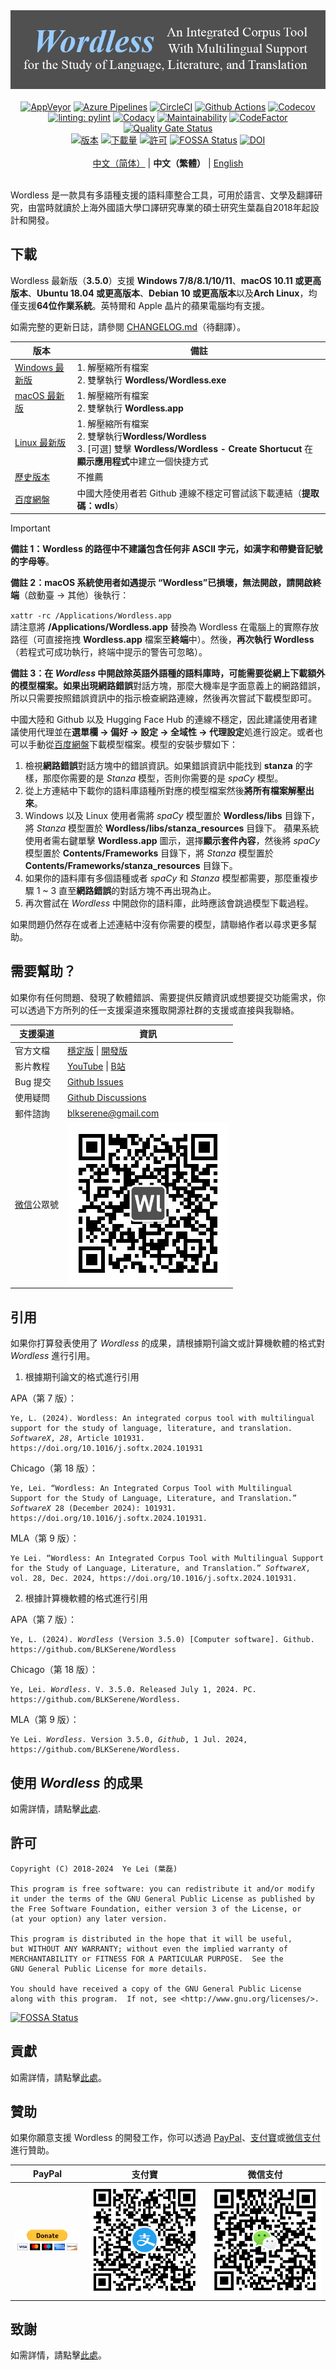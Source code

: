 <!--
# Wordless: README - Chinese (Traditional)
# Copyright (C) 2018-2024  Ye Lei (叶磊)
#
# This program is free software: you can redistribute it and/or modify
# it under the terms of the GNU General Public License as published by
# the Free Software Foundation, either version 3 of the License, or
# (at your option) any later version.
#
# This program is distributed in the hope that it will be useful,
# but WITHOUT ANY WARRANTY; without even the implied warranty of
# MERCHANTABILITY or FITNESS FOR A PARTICULAR PURPOSE.  See the
# GNU General Public License for more details.
#
# You should have received a copy of the GNU General Public License
# along with this program.  If not, see <http://www.gnu.org/licenses/>.
-->

<div align="center"><img src="/doc/wl_logo.png" alt="Wordless：一款具有多語種支援的語料庫整合工具，可用於語言、文學及翻譯研究"></div>

<br>

<div align="center">
    <a href="https://ci.appveyor.com/project/BLKSerene/wordless">
        <img src="https://ci.appveyor.com/api/projects/status/github/BLKSerene/Wordless?svg=true" alt="AppVeyor"></a>
    <a href="https://dev.azure.com/blkserene/BLKSerene%20-%20Github/_build/latest?definitionId=1&branchName=main">
        <img src="https://dev.azure.com/blkserene/BLKSerene%20-%20Github/_apis/build/status%2FBLKSerene.Wordless?branchName=main" alt="Azure Pipelines"></a>
    <a href="https://dl.circleci.com/status-badge/redirect/gh/BLKSerene/Wordless/tree/main">
        <img src="https://dl.circleci.com/status-badge/img/gh/BLKSerene/Wordless/tree/main.svg?style=svg" alt="CircleCI"></a>
    <a href="https://github.com/BLKSerene/Wordless/actions/workflows/tests.yml">
        <img src="https://github.com/BLKSerene/Wordless/actions/workflows/tests.yml/badge.svg" alt="Github Actions"></a>
    <a href="https://codecov.io/gh/BLKSerene/Wordless">
        <img src="https://codecov.io/gh/BLKSerene/Wordless/branch/main/graph/badge.svg?token=ED6TW92A7G" alt="Codecov"></a>
</div>

<div align="center">
    <a href="https://github.com/PyCQA/pylint">
        <img src="https://img.shields.io/badge/linting-pylint-yellowgreen" alt="linting: pylint"></a>
    <a href="https://app.codacy.com/gh/BLKSerene/Wordless/dashboard?utm_source=gh&utm_medium=referral&utm_content=&utm_campaign=Badge_grade">
        <img src="https://app.codacy.com/project/badge/Grade/8226d15d1c4b4268beee760f9b59b3db" alt="Codacy"></a>
    <a href="https://codeclimate.com/github/BLKSerene/Wordless/maintainability">
        <img src="https://api.codeclimate.com/v1/badges/61542007f837cf508b5c/maintainability" alt="Maintainability"></a>
    <a href="https://www.codefactor.io/repository/github/blkserene/wordless">
        <img src="https://www.codefactor.io/repository/github/blkserene/wordless/badge" alt="CodeFactor"></a>
    <a href="https://sonarcloud.io/summary/new_code?id=BLKSerene_Wordless">
        <img src="https://sonarcloud.io/api/project_badges/measure?project=BLKSerene_Wordless&metric=alert_status" alt="Quality Gate Status"></a>
</div>

<div align="center">
    <a href="https://github.com/BLKSerene/Wordless/releases">
        <img src="https://img.shields.io/github/v/release/BLKSerene/Wordless?include_prereleases&label=%E7%89%88%E6%9C%AC&sort=semver" alt="版本"></a>
    <a href="#下載">
        <img src="https://img.shields.io/github/downloads/BLKSerene/Wordless/total?label=%E4%B8%8B%E8%BC%89%E9%87%8F" alt="下載量"></a>
    <a href="/LICENSE">
        <img src="https://img.shields.io/github/license/BLKSerene/Wordless?label=%E8%A8%B1%E5%8F%AF" alt="許可"></a>
    <a href="https://app.fossa.com/projects/git%2Bgithub.com%2FBLKSerene%2FWordless?ref=badge_shield">
        <img src="https://app.fossa.com/api/projects/git%2Bgithub.com%2FBLKSerene%2FWordless.svg?type=shield" alt="FOSSA Status"></a>
    <a href="https://doi.org/10.1016/j.softx.2024.101931">
        <img src="https://img.shields.io/badge/DOI-10.1016%2Fj.softx.2024.101931-blue" alt="DOI"></a>
</div>

<br>

<div align="center">
    <a href="/doc/trs/zho_cn/README.md">中文（简体）</a> | <b>中文（繁體）</b> | <a href="https://github.com/BLKSerene/Wordless#readme">English</a>
</div>

<br>

Wordless 是一款具有多語種支援的語料庫整合工具，可用於語言、文學及翻譯研究，由當時就讀於上海外國語大學口譯研究專業的碩士研究生葉磊自2018年起設計和開發。

## 下載

Wordless 最新版（**3.5.0**）支援 **Windows 7/8/8.1/10/11**、**macOS 10.11 或更高版本**、**Ubuntu 18.04 或更高版本**、**Debian 10 或更高版本**以及**Arch Linux**，均僅支援**64位作業系統**。英特爾和 Apple 晶片的蘋果電腦均有支援。

如需完整的更新日誌，請參閱 [CHANGELOG.md](/CHANGELOG.md)（待翻譯）。

版本|備註
----|---
[Windows 最新版](https://github.com/BLKSerene/Wordless/releases/download/3.5.0/wordless_3.5.0_windows.zip)|1. 解壓縮所有檔案<br>2. 雙擊執行 **Wordless/Wordless.exe**
[macOS 最新版](https://github.com/BLKSerene/Wordless/releases/download/3.5.0/wordless_3.5.0_macos.zip)|1. 解壓縮所有檔案<br>2. 雙擊執行 **Wordless.app**
[Linux 最新版](https://github.com/BLKSerene/Wordless/releases/download/3.5.0/wordless_3.5.0_linux.tar.gz)|1. 解壓縮所有檔案<br>2. 雙擊執行**Wordless/Wordless**<br>3. [可選] 雙擊 **Wordless/Wordless - Create Shortucut** 在**顯示應用程式**中建立一個快捷方式
[歷史版本](https://github.com/BLKSerene/Wordless/releases)|不推薦
[百度網盤](https://pan.baidu.com/s/1--ZzABrDQBZlZagWlVQMbg?pwd=wdls#list/path=%2FWordless%2FWordless%203.5.0&parentPath=%2F)|中國大陸使用者若 Github 連線不穩定可嘗試該下載連結（**提取碼：wdls**）

> [!IMPORTANT]
> **備註 1：**Wordless 的路徑中**不建議包含任何非 ASCII 字元，如漢字和帶變音記號的字母等**。
> 
> **備註 2：**macOS 系統使用者如遇提示 **“Wordless”已損壞，無法開啟**，請開啟**終端**（啟動臺 → 其他）後執行：
> 
> <code>xattr -rc /Applications/Wordless.app</code><br>
> 請注意將 **/Applications/Wordless.app** 替換為 Wordless 在電腦上的實際存放路徑（可直接拖拽 **Wordless.app** 檔案至**終端**中）。然後，**再次執行 Wordless**（若程式可成功執行，終端中提示的警告可忽略）。
> 
> **備註 3：**在 *Wordless* 中開啟除英語外語種的語料庫時，可能需要從網上下載額外的模型檔案。如果出現**網路錯誤**對話方塊，那麼大機率是字面意義上的網路錯誤，所以只需要按照錯誤資訊中的指示檢查網路連線，然後再次嘗試下載模型即可。
> 
> 中國大陸和 Github 以及 Hugging Face Hub 的連線不穩定，因此建議使用者建議使用代理並在**選單欄 → 偏好 → 設定 → 全域性 → 代理設定**処進行設定。或者也可以手動從[百度網盤](https://pan.baidu.com/s/1--ZzABrDQBZlZagWlVQMbg?pwd=wdls#list/path=%2FWordless%2Fmodels&parentPath=%2F)下載模型檔案。模型的安裝步驟如下：
> 
> 1. 檢視**網路錯誤**對話方塊中的錯誤資訊。如果錯誤資訊中能找到 **stanza** 的字樣，那麼你需要的是 *Stanza* 模型，否則你需要的是 *spaCy* 模型。
> 2. 從上方連結中下載你的語料庫語種所對應的模型檔案然後**將所有檔案解壓出來**。
> 3. Windows 以及 Linux 使用者需將 *spaCy* 模型置於 **Wordless/libs** 目錄下，將 *Stanza* 模型置於 **Wordless/libs/stanza_resources** 目錄下。 蘋果系統使用者需右鍵單擊 **Wordless.app** 圖示，選擇**顯示套件內容**，然後將 *spaCy* 模型置於 **Contents/Frameworks** 目錄下，將 *Stanza* 模型置於 **Contents/Frameworks/stanza_resources** 目錄下。
> 4. 如果你的語料庫有多個語種或者 *spaCy* 和 *Stanza* 模型都需要，那麼重複步驟 1 ~ 3 直至**網路錯誤**的對話方塊不再出現為止。
> 5. 再次嘗試在 *Wordless* 中開啟你的語料庫，此時應該會跳過模型下載過程。
> 
> 如果問題仍然存在或者上述連結中沒有你需要的模型，請聯絡作者以尋求更多幫助。

## 需要幫助？

如果你有任何問題、發現了軟體錯誤、需要提供反饋資訊或想要提交功能需求，你可以透過下方所列的任一支援渠道來獲取開源社群的支援或直接與我聯絡。

支援渠道|資訊
-------|----
官方文檔|[穩定版](https://github.com/BLKSerene/Wordless/blob/3.5.0/doc/doc.md) \| [開發版](/doc/doc.md)
影片教程|[YouTube](https://www.youtube.com/@BLKSerene) \| [B站](https://space.bilibili.com/34963752/video)
Bug 提交|[Github Issues](https://github.com/BLKSerene/Wordless/issues)
使用疑問|[Github Discussions](https://github.com/BLKSerene/Wordless/discussions)
郵件諮詢|[blkserene<i>@</i>gmail<i>.</i>com](mailto:blkserene@gmail.com)
[微信](https://weixin.qq.com/)公眾號|![微信公眾號](/imgs/wechat_official_account.jpg)

## 引用

如果你打算發表使用了 *Wordless* 的成果，請根據期刊論文或計算機軟體的格式對 *Wordless* 進行引用。

1. 根據期刊論文的格式進行引用

APA（第 7 版）：
<pre><code>Ye, L. (2024). Wordless: An integrated corpus tool with multilingual support for the study of language, literature, and translation. <i>SoftwareX</i>, <i>28</i>, Article 101931. https://doi.org/10.1016/j.softx.2024.101931</code></pre>

Chicago（第 18 版）：
<pre><code>Ye, Lei. “Wordless: An Integrated Corpus Tool with Multilingual Support for the Study of Language, Literature, and Translation.” <i>SoftwareX</i> 28 (December 2024): 101931. https://doi.org/10.1016/j.softx.2024.101931.</code></pre>

MLA（第 9 版）：
<pre><code>Ye Lei. “Wordless: An Integrated Corpus Tool with Multilingual Support for the Study of Language, Literature, and Translation.” <i>SoftwareX</i>, vol. 28, Dec. 2024, https://doi.org/10.1016/j.softx.2024.101931.</code></pre>

2. 根據計算機軟體的格式進行引用

APA（第 7 版）：
<pre><code>Ye, L. (2024). <i>Wordless</i> (Version 3.5.0) [Computer software]. Github. https://github.com/BLKSerene/Wordless</code></pre>

Chicago（第 18 版）：
<pre><code>Ye, Lei. <i>Wordless</i>. V. 3.5.0. Released July 1, 2024. PC. https://github.com/BLKSerene/Wordless.</code></pre>

MLA（第 9 版）：
<pre><code>Ye Lei. <i>Wordless</i>. Version 3.5.0, <i>Github</i>, 1 Jul. 2024, https://github.com/BLKSerene/Wordless.</code></pre>

## 使用 *Wordless* 的成果

如需詳情，請點擊[此處](/doc/trs/zho_tw/WORKS_USING_WORDLESS.md).

## 許可

    Copyright (C) 2018-2024  Ye Lei (葉磊)
    
    This program is free software: you can redistribute it and/or modify
    it under the terms of the GNU General Public License as published by
    the Free Software Foundation, either version 3 of the License, or
    (at your option) any later version.
    
    This program is distributed in the hope that it will be useful,
    but WITHOUT ANY WARRANTY; without even the implied warranty of
    MERCHANTABILITY or FITNESS FOR A PARTICULAR PURPOSE.  See the
    GNU General Public License for more details.
    
    You should have received a copy of the GNU General Public License
    along with this program.  If not, see <http://www.gnu.org/licenses/>.

[![FOSSA Status](https://app.fossa.com/api/projects/git%2Bgithub.com%2FBLKSerene%2FWordless.svg?type=large)](https://app.fossa.com/projects/git%2Bgithub.com%2FBLKSerene%2FWordless?ref=badge_large)

## 貢獻

如需詳情，請點擊[此處](/doc/trs/zho_tw/CONTRIBUTING.md)。

## 贊助

如果你願意支援 Wordless 的開發工作，你可以透過 [PayPal](https://www.paypal.com/)、[支付寶](https://www.alipay.com/)或[微信支付](https://pay.weixin.qq.com/)進行贊助。

PayPal|支付寶|微信支付
------|------|--------
[![PayPal](/imgs/donating_paypal.gif)](https://www.paypal.com/cgi-bin/webscr?cmd=_s-xclick&hosted_button_id=V2V54NYE2YD32)|![支付寶](/imgs/donating_alipay.png)|![微信支付](/imgs/donating_wechat_pay.png)

## 致謝

如需詳情，請點擊[此處](/doc/trs/zho_tw/ACKS.md)。
